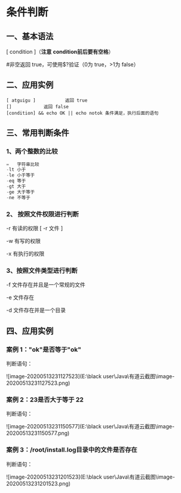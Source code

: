 # **条件判断**

 

## 一、基本语法

[ condition ]（**注意** **condition前后要有空格**）

\#非空返回 true，可使用$?验证（0为 true，>1为 false）

 

## 二、应用实例

```
[ atguigu ]           返回 true
[]            返回 false
[condition] && echo OK || echo notok 条件满足，执行后面的语句
```



## 三、常用判断条件 

### **1、两个整数的比较**

```JAVA
= 	字符串比较
-lt 小于
-le 小于等于
-eq 等于
-gt 大于
-ge 大于等于
-ne 不等于
```

 

### **2、** **按照文件权限进行判断**

-r 有读的权限 [ -r 文件 ] 

-w 有写的权限

-x 有执行的权限

 

### **3、按照文件类型进行判断**

-f 文件存在并且是一个常规的文件

-e 文件存在

-d 文件存在并是一个目录





## 四、应用实例

### 案例 1："ok"是否等于"ok"

判断语句：

![image-20200513231127523](E:\black user\Java\有道云截图\image-20200513231127523.png)



### 案例 2：23是否大于等于 22

判断语句：

![image-20200513231150577](E:\black user\Java\有道云截图\image-20200513231150577.png)



### 案例 3：/root/install.log目录中的文件是否存在

判断语句：

![image-20200513231201523](E:\black user\Java\有道云截图\image-20200513231201523.png)